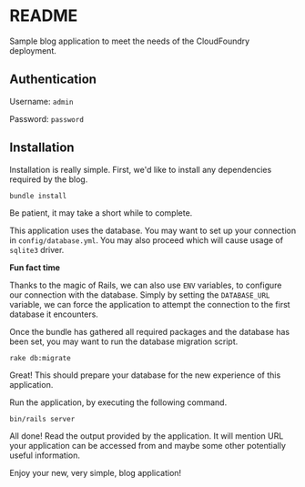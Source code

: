 # README

Sample blog application to meet the needs of the CloudFoundry deployment.

## Authentication

Username: `admin`

Password: `password`

## Installation

Installation is really simple. First, we'd like to install any dependencies required by the blog.

```
bundle install
```

Be patient, it may take a short while to complete.

This application uses the database. You may want to set up your connection in `config/database.yml`. 
You may also proceed which will cause usage of `sqlite3` driver.

**Fun fact time**

Thanks to the magic of Rails, we can also use `ENV` variables, to configure our connection with the database.
Simply by setting the `DATABASE_URL` variable, we can force the application to attempt the connection 
to the first database it encounters.

Once the bundle has gathered all required packages and the database has been set, 
you may want to run the database migration script.

```
rake db:migrate
```

Great! This should prepare your database for the new experience of this application.

Run the application, by executing the following command.

```
bin/rails server
```

All done! Read the output provided by the application. 
It will mention URL your application can be accessed from and maybe some other potentially useful information. 

Enjoy your new, very simple, blog application!